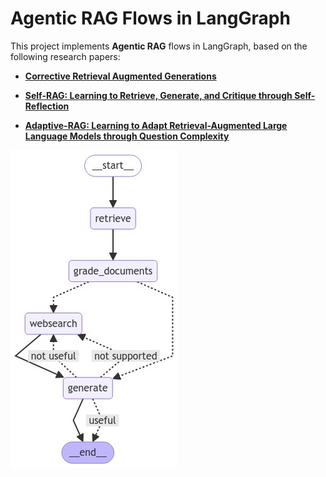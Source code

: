 # **Agentic RAG Flows in LangGraph**

This project implements **Agentic RAG** flows in LangGraph, based on the following research papers:

- [**Corrective Retrieval Augmented Generations**](https://arxiv.org/abs/2401.15884)

- [**Self-RAG: Learning to Retrieve, Generate, and Critique through Self-Reflection**](https://arxiv.org/abs/2310.11511)

- [**Adaptive-RAG: Learning to Adapt Retrieval-Augmented Large Language Models through Question Complexity**](https://arxiv.org/abs/2403.14403)

![Graph Overview](./graph.png)
